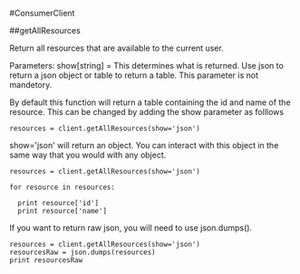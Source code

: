 #ConsumerClient

##getAllResources

Return all resources that are available to the current user.

Parameters:
    show[string] = This determines what is returned. Use json to return a json object or
                    table to return a table. This parameter is not mandetory.

By default this function will return a table containing the id and name of the
resource. This can be changed by adding the show parameter as folllows

```
resources = client.getAllResources(show='json')
```

show='json' will return an object. You can interact with this object in the same way
that you would with any object.

```
resources = client.getAllResources(show='json')

for resource in resources:

  print resource['id']
  print resource['name']
```

If you want to return raw json, you will need to use json.dumps().

```
resources = client.getAllResources(show='json')
resourcesRaw = json.dumps(resources)
print resourcesRaw
```
